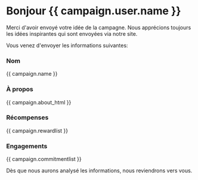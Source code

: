 # Bonjour {{ campaign.user.name }}

Merci d'avoir envoyé votre idée de la campagne. Nous apprécions toujours les idées inspirantes qui sont envoyées via notre site.

Vous venez d'envoyer les informations suivantes:

### Nom

{{ campaign.name }}

### À propos

{{ campaign.about_html }}

### Récompenses

{{ campaign.rewardlist }}

### Engagements

{{ campaign.commitmentlist }}

Dès que nous aurons analysé les informations, nous reviendrons vers vous.
